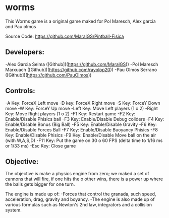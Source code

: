 # worms
This Worms game is a original game maked for Pol Maresch, Alex garcia and Pau olmos

Source Code: https://github.com/MaralGS/Pintball-Fisica

## Developers:

-Alex Garcia Selma ([Github])(https://github.com/MaralGS))
-Pol Maresch Marxuach ([Github])(https://github.com/rayolop20))
-Pau Olmos Serrano ([Github])(https://github.com/PauOlmos))
## Controls:
 -A Key: ForceX Left move 
 -D key: ForceX Right move
 -S Key: ForceY Down move 
 -W Key:  ForceY Up move
 -Left Key: Move Left players (1 o 2) 
 -Right Key: Move Right players (1 o 2)
 -F1 Key: Restart game
 -F2 Key: Enable/Disable Phisics ball
 -F3 Key: Enable/Disable Debug coliders
 -F4 Key: Enable/Disable Bonus (Big Ball)
 -F5 Key: Enable/Disable Gravity
 -F6 Key: Enable/Disable Forces Ball
 -F7 Key: Enable/Disable Buoyancy Phisics
 -F8 Key: Enable/Disable Phisics
 -F9 Key: Enable/Disable Move ball on the air (with W,A,S,D)
 -F11 Key: Put the game on 30 o 60 FPS (delta time to 1/16 ms or 1/33 ms)
 -Esc Key: Close game

## Objective:
The objective is make a physics engine from zero;
we maked a set of cannons that will fire, if one hits the o other
wins, there is a power up where the balls gets bigger for one turn.

The engine is made up of:
-Forces that control the granada, such speed, acceleration, drag, gravity and boyancy.
-The engine is also made up of various formulas such as Newton's 2nd law, integrators and a collision system.